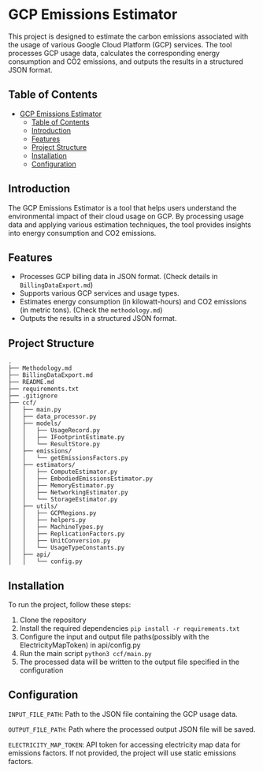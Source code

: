 # GCP Emissions Estimator

This project is designed to estimate the carbon emissions associated with the usage of various Google Cloud Platform (GCP) services. The tool processes GCP usage data, calculates the corresponding energy consumption and CO2 emissions, and outputs the results in a structured JSON format. 

## Table of Contents

- [GCP Emissions Estimator](#gcp-emissions-estimator)
  - [Table of Contents](#table-of-contents)
  - [Introduction](#introduction)
  - [Features](#features)
  - [Project Structure](#project-structure)
  - [Installation](#installation)
  - [Configuration](#configuration)


## Introduction

The GCP Emissions Estimator is a tool that helps users understand the environmental impact of their cloud usage on GCP. By processing usage data and applying various estimation techniques, the tool provides insights into energy consumption and CO2 emissions.

## Features

- Processes GCP billing data in JSON format. (Check details in `BillingDataExport.md`)
- Supports various GCP services and usage types.
- Estimates energy consumption (in kilowatt-hours) and CO2 emissions (in metric tons). (Check the `methodology.md`)
- Outputs the results in a structured JSON format.

## Project Structure
```plaintext
.
├── Methodology.md
├── BillingDataExport.md
├── README.md
├── requirements.txt
├── .gitignore
├── ccf/
│   ├── main.py
│   ├── data_processor.py
│   ├── models/
│   │   ├── UsageRecord.py
│   │   ├── IFootprintEstimate.py
│   │   └── ResultStore.py
│   ├── emissions/
│   │   └── getEmissionsFactors.py
│   ├── estimators/
│   │   ├── ComputeEstimator.py
│   │   ├── EmbodiedEmissionsEstimator.py
│   │   ├── MemoryEstimator.py
│   │   ├── NetworkingEstimator.py
│   │   └── StorageEstimator.py
│   ├── utils/
│   │   ├── GCPRegions.py
│   │   ├── helpers.py
│   │   ├── MachineTypes.py
│   │   ├── ReplicationFactors.py
│   │   ├── UnitConversion.py
│   │   └── UsageTypeConstants.py
│   ├── api/
│   │   └── config.py
```

## Installation

To run the project, follow these steps:

1. Clone the repository
2. Install the required dependencies
`pip install -r requirements.txt`
3. Configure the input and output file paths(possibly with the ElectricityMapToken) in api/config.py
4. Run the main script
`python3 ccf/main.py`
5. The processed data will be written to the output file specified in the configuration

## Configuration
`INPUT_FILE_PATH`: Path to the JSON file containing the GCP usage data.

`OUTPUT_FILE_PATH`: Path where the processed output JSON file will be saved.

`ELECTRICITY_MAP_TOKEN`: API token for accessing electricity map data for emissions factors. If not provided, the project will use static emissions factors.